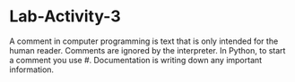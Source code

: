 # Lab-Activity-3
A comment in computer programming is text that is only intended for the human reader. Comments are ignored by the interpreter. In Python, to start a comment you use #. 
Documentation is writing down any important information.
